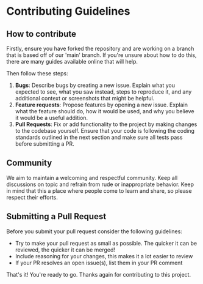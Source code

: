 # Contributing Guidelines

## How to contribute

Firstly, ensure you have forked the repository and are working on a branch that is based off of our 'main' branch. If you're unsure about how to do this, there are many guides available online that will help.

Then follow these steps:
1. **Bugs**: Describe bugs by creating a new issue. Explain what you expected to see, what you saw instead, steps to reproduce it, and any additional context or screenshots that might be helpful.
2. **Feature requests**: Propose features by opening a new issue. Explain what the feature should do, how it would be used, and why you believe it would be a useful addition.
3. **Pull Requests**: Fix or add functionality to the project by making changes to the codebase yourself. Ensure that your code is following the coding standards outlined in the next section and make sure all tests pass before submitting a PR.

## Community

We aim to maintain a welcoming and respectful community. Keep all discussions on topic and refrain from rude or inappropriate behavior. Keep in mind that this a place where people come to learn and share, so please respect their efforts.

## Submitting a Pull Request

Before you submit your pull request consider the following guidelines:

- Try to make your pull request as small as possible. The quicker it can be reviewed, the quicker it can be merged!
- Include reasoning for your changes, this makes it a lot easier to review
- If your PR resolves an open issue(s), list them in your PR comment

That's it! You're ready to go. Thanks again for contributing to this project.
